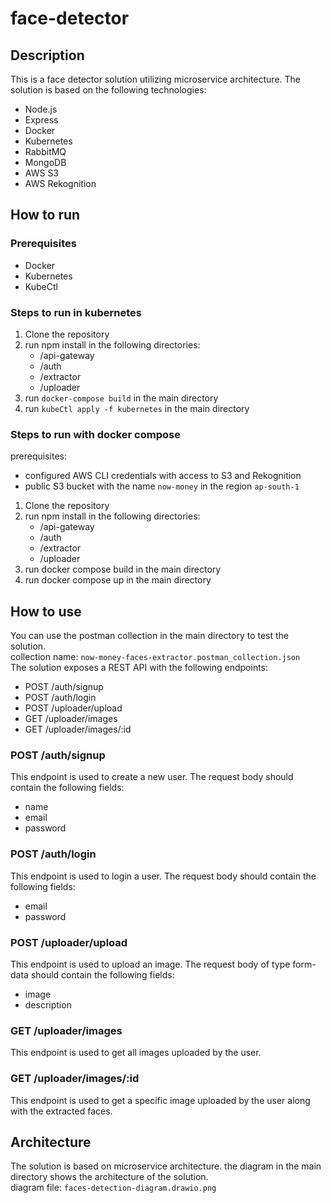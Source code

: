 # face-detector

## Description

This is a face detector solution utilizing microservice architecture. The solution is based on the following technologies:

- Node.js
- Express
- Docker
- Kubernetes
- RabbitMQ
- MongoDB
- AWS S3
- AWS Rekognition

## How to run

### Prerequisites

- Docker
- Kubernetes
- KubeCtl

### Steps to run in kubernetes

1. Clone the repository
2. run npm install in the following directories:
   - /api-gateway
   - /auth
   - /extractor
   - /uploader
3. run `docker-compose build` in the main directory
4. run `kubeCtl apply -f kubernetes` in the main directory

### Steps to run with docker compose

prerequisites:

- configured AWS CLI credentials with access to S3 and Rekognition
- public S3 bucket with the name `now-money` in the region `ap-south-1`

1. Clone the repository
2. run npm install in the following directories:
   - /api-gateway
   - /auth
   - /extractor
   - /uploader
3. run docker compose build in the main directory
4. run docker compose up in the main directory

## How to use

You can use the postman collection in the main directory to test the solution.  
collection name: `now-money-faces-extractor.postman_collection.json`  
The solution exposes a REST API with the following endpoints:

- POST /auth/signup
- POST /auth/login
- POST /uploader/upload
- GET /uploader/images
- GET /uploader/images/:id

### POST /auth/signup

This endpoint is used to create a new user. The request body should contain the following fields:

- name
- email
- password

### POST /auth/login

This endpoint is used to login a user. The request body should contain the following fields:

- email
- password

### POST /uploader/upload

This endpoint is used to upload an image. The request body of type form-data should contain the following fields:

- image
- description

### GET /uploader/images

This endpoint is used to get all images uploaded by the user.

### GET /uploader/images/:id

This endpoint is used to get a specific image uploaded by the user along with the extracted faces.

## Architecture

The solution is based on microservice architecture. the diagram in the main directory shows the architecture of the solution.  
diagram file: `faces-detection-diagram.drawio.png`
